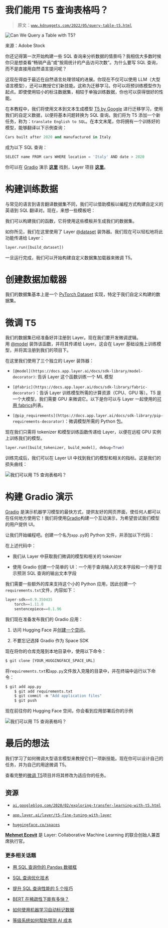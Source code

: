 # 我们能用 T5 查询表格吗？

> 原文：[`www.kdnuggets.com/2022/05/query-table-t5.html`](https://www.kdnuggets.com/2022/05/query-table-t5.html)

![Can We Query a Table with T5?](img/aee45eb918738c5942550836c22227f7.png)

来源：Adobe Stock

你还记得第一次开始构建一些 SQL 查询来分析数据的情景吗？我相信大多数时候你只是想查看“畅销产品”或“按周统计的产品访问次数”。为什么要写 SQL 查询，而不是直接用自然语言提问呢？

这现在得益于最近在自然语言处理领域的进展。你现在不仅可以使用 LLM（大型语言模型），还可以教授它们新技能。这称为迁移学习。你可以将预训练模型作为起点。即使使用较小的标注数据集，相较于单独训练数据，你也可以获得很好的性能。

在本教程中，我们将使用文本到文本生成模型 [T5 by Google](https://ai.googleblog.com/2020/02/exploring-transfer-learning-with-t5.html) 进行迁移学习，使用我们的自定义数据，以便将基本问题转换为 SQL 查询。我们将为 T5 添加一个新任务，称为：`translate English to SQL`。在本文末尾，你将拥有一个训练好的模型，能够翻译以下示例查询：

```py
Cars built after 2020 and manufactured in Italy
```

成为以下 SQL 查询：

```py
SELECT name FROM cars WHERE location = 'Italy' AND date > 2020
```

你可以在 [Gradio](https://gradio.app/) 演示 [**这里**](https://huggingface.co/spaces/mecevit/english-to-sql) 找到，Layer 项目 [**这里**](https://app.layer.ai/layer/t5-fine-tuning-with-layer)。

# 构建训练数据

与常见的语言到语言翻译数据集不同，我们可以借助模板以编程方式构建自定义的英语到 SQL 翻译对。现在，来想一些模板吧：

我们可以构建我们的函数，它将使用这些模板并生成我们的数据集。

如你所见，我们在这里使用了 Layer [@dataset](https://docs.app.layer.ai/docs/sdk-library/dataset-decorator) 装饰器。我们现在可以轻松地将此功能传递给 Layer：

```py
layer.run([build_dataset])
```

一旦运行完成，我们可以开始构建自定义数据集加载器来微调 T5。

# 创建数据加载器

我们的数据集基本上是一个 [PyTorch Dataset](https://pytorch.org/tutorials/beginner/basics/data_tutorial.html) 实现，特定于我们自定义构建的数据集。

# 微调 T5

我们的数据集已经准备好并注册到 Layer。现在我们要开发微调逻辑。用 [@model](https://docs.app.layer.ai/docs/sdk-library/model-decorator) 装饰该函数，并将其传递给 Layer。这会在 Layer 基础设施上训练模型，并将其注册到我们的项目下。

在这里我们使用了三个独立的 Layer 装饰器：

+   `[@model](https://docs.app.layer.ai/docs/sdk-library/model-decorator)`: 告诉 Layer 这个函数训练一个 ML 模型

+   `[@fabric](https://docs.app.layer.ai/docs/sdk-library/fabric-decorator)`：告诉 Layer 训练模型所需的计算资源（CPU、GPU 等）。T5 是一个大模型，我们需要 GPU 来微调它。以下是你可以与 Layer 一起使用的[可用 fabrics](https://docs.app.layer.ai/docs/reference/fabrics)列表。

+   `[@pip_requirements](https://docs.app.layer.ai/docs/sdk-library/pip-requirements-decorator)`：微调模型所需的 Python 包。

现在我们只需将 tokenizer 和模型训练函数传递给 Layer，以便在远程 GPU 实例上训练我们的模型。

```py
layer.run([build_tokenizer, build_model], debug=True)
```

训练完成后，我们可以在 Layer UI 中找到我们的模型和相关的指标。这是我们的损失曲线：

![我们可以用 T5 查询表格吗？](img/49ef8dc9e9a1ddcc3f4ac46e7265a408.png)

# 构建 Gradio 演示

[Gradio](https://gradio.app/) 是演示机器学习模型的最快方式，提供友好的网页界面，使任何人都可以在任何地方使用它！我们将使用[Gradio](https://gradio.app/)构建一个互动演示，为希望尝试我们模型的用户提供 UI。

让我们开始编程吧。创建一个名为`app.py`的 Python 文件，并添加以下代码：

在上述代码中：

+   我们从 Layer 中获取我们微调的模型和相关的 tokenizer

+   使用 Gradio 创建一个简单的 UI：一个用于查询输入的文本字段和一个用于显示预测 SQL 查询的输出文本字段

我们需要一些额外的库来支持这个小的 Python 应用，因此创建一个`requirements.txt`文件，内容如下：

```py
layer-sdk==0.9.350435
	torch==1.11.0
	sentencepiece==0.1.96
```

我们现在准备发布我们的 Gradio 应用：

1.  访问 Hugging Face 并[创建一个空间](https://huggingface.co/login?next=/new-space)。

1.  不要忘记选择 Gradio 作为 Space SDK

现在将你的仓库克隆到本地目录中，使用以下命令：

```py
$ git clone [YOUR_HUGGINGFACE_SPACE_URL]
```

将`requirements.txt`和`app.py`文件放入克隆的目录中，并在终端中运行以下命令：

```py
$ git add app.py
	$ git add requirements.txt
	$ git commit -m "Add application files"
	$ git push
```

现在前往你的 Hugging Face 空间，你会看到应用部署后你的示例

![我们可以用 T5 查询表格吗？](img/929ccd3e3686d638f27ccd9dfd4e0b03.png)

# 最后的想法

我们学习了如何微调大型语言模型来教授它们一项新技能。现在你可以设计自己的任务，并为自己的用途微调 T5。

查看完整的[微调 T5](https://app.layer.ai/layer/t5-fine-tuning-with-layer)项目并将其修改为适应你的任务。

## 资源

+   [`ai.googleblog.com/2020/02/exploring-transfer-learning-with-t5.html`](https://ai.googleblog.com/2020/02/exploring-transfer-learning-with-t5.html)

+   [`app.layer.ai/layer/t5-fine-tuning-with-layer`](https://app.layer.ai/layer/t5-fine-tuning-with-layer)

+   [`huggingface.co/spaces`](https://huggingface.co/spaces)

**[Mehmet Ecevit](https://www.linkedin.com/in/mecevt/)** 是 Layer: Collaborative Machine Learning 的联合创始人兼首席执行官。

### 更多相关话题

+   [用 SQL 查询你的 Pandas 数据框](https://www.kdnuggets.com/2021/10/query-pandas-dataframes-sql.html)

+   [SQL 查询优化技术](https://www.kdnuggets.com/2023/03/sql-query-optimization-techniques.html)

+   [提升 SQL 查询性能的 5 个技巧](https://www.kdnuggets.com/5-tips-for-improving-sql-query-performance)

+   [BERT 在稀疏性下能有多快？](https://www.kdnuggets.com/2022/04/fast-bert-go-sparsity.html)

+   [如何使用机器学习自动标记数据](https://www.kdnuggets.com/2022/02/machine-learning-automatically-label-data.html)

+   [等级系统如何帮助预测 AI 成本](https://www.kdnuggets.com/2022/03/level-system-help-forecast-ai-costs.html)
